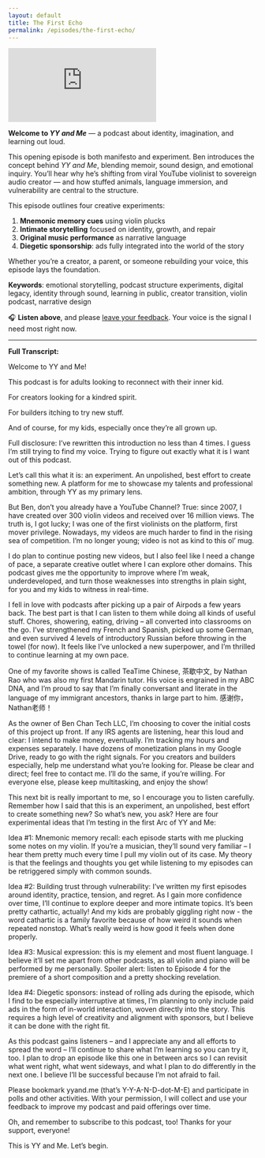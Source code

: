 ```yaml
---
layout: default
title: The First Echo
permalink: /episodes/the-first-echo/
---
```

<iframe
  data-testid="embed-iframe"
  class="responsive-iframe"
  src="https://open.spotify.com/embed/episode/6MdT7W2D9cGjHQO2miVpew?utm_source=generator"
  frameborder="0"
  allowfullscreen
  allow="autoplay; clipboard-write; encrypted-media; fullscreen; picture-in-picture"
  loading="lazy">
</iframe>

**Welcome to _YY and Me_** — a podcast about identity, imagination, and learning out loud.

This opening episode is both manifesto and experiment. Ben introduces the concept behind *YY and Me*, blending memoir, sound design, and emotional inquiry. You’ll hear why he’s shifting from viral YouTube violinist to sovereign audio creator — and how stuffed animals, language immersion, and vulnerability are central to the structure.

This episode outlines four creative experiments:
1. **Mnemonic memory cues** using violin plucks
2. **Intimate storytelling** focused on identity, growth, and repair
3. **Original music performance** as narrative language
4. **Diegetic sponsorship**: ads fully integrated into the world of the story

Whether you’re a creator, a parent, or someone rebuilding your voice, this episode lays the foundation.

**Keywords**: emotional storytelling, podcast structure experiments, digital legacy, identity through sound, learning in public, creator transition, violin podcast, narrative design

🎧 **Listen above**, and please [leave your feedback](https://yyand.me/the-first-echo). Your voice is the signal I need most right now.
<hr />
<p><strong>Full Transcript:</strong></p>
<p>Welcome to YY and Me!</p>
<p>This podcast is for adults looking to reconnect with their inner kid.</p>
<p>For creators looking for a kindred spirit.</p>
<p>For builders itching to try new stuff.</p>
<p>And of course, for my kids, especially once they’re all grown up.</p>
<p>Full disclosure: I’ve rewritten this introduction no less than 4 times.  I guess I’m still trying to find my voice.  Trying to figure out exactly what it is I want out of this podcast.</p>
<p>Let’s call this what it is: an experiment.  An unpolished, best effort to create something new.  A platform for me to showcase my talents and professional ambition, through YY as my primary lens.</p>
<p>But Ben, don’t you already have a YouTube Channel?  True: since 2007, I have created over 300 violin videos and received over 16 million views.  The truth is, I got lucky; I was one of the first violinists on the platform, first mover privilege.  Nowadays, my videos are much harder to find in the rising sea of competition.  I’m no longer young; video is not as kind to this ol’ mug.</p>
<p>I do plan to continue posting new videos, but I also feel like I need a change of pace, a separate creative outlet where I can explore other domains.  This podcast gives me the opportunity to improve where I’m weak, underdeveloped, and turn those weaknesses into strengths in plain sight, for you and my kids to witness in real-time.</p>
<p>I fell in love with podcasts after picking up a pair of Airpods a few years back.  The best part is that I can listen to them while doing all kinds of useful stuff.  Chores, showering, eating, driving – all converted into classrooms on the go.  I’ve strengthened my French and Spanish, picked up some German, and even survived 4 levels of introductory Russian before throwing in the towel (for now).  It feels like I’ve unlocked a new superpower, and I’m thrilled to continue learning at my own pace.</p>
<p>One of my favorite shows is called TeaTime Chinese, 茶歇中文, by Nathan Rao who was also my first Mandarin tutor.  His voice is engrained in my ABC DNA, and I’m proud to say that I’m finally conversant and literate in the language of my immigrant ancestors, thanks in large part to him.  感谢你，Nathan老师！</p>
<p>As the owner of Ben Chan Tech LLC, I’m choosing to cover the initial costs of this project up front.  If any IRS agents are listening, hear this loud and clear: I intend to make money, eventually.  I’m tracking my hours and expenses separately.  I have dozens of monetization plans in my Google Drive, ready to go with the right signals.  For you creators and builders especially, help me understand what you’re looking for.  Please be clear and direct; feel free to contact me.  I’ll do the same, if you’re willing.  For everyone else, please keep multitasking, and enjoy the show!</p>
<p>This next bit is really important to me, so I encourage you to listen carefully.  Remember how I said that this is an experiment, an unpolished, best effort to create something new?  So what’s new, you ask?  Here are four experimental ideas that I’m testing in the first Arc of YY and Me:</p>
<p>Idea #1: Mnemonic memory recall: each episode starts with me plucking some notes on my violin.  If you’re a musician, they’ll sound very familiar – I hear them pretty much every time I pull my violin out of its case.  My theory is that the feelings and thoughts you get while listening to my episodes can be retriggered simply with common sounds.</p>
<p>Idea #2: Building trust through vulnerability: I’ve written my first episodes around identity, practice, tension, and regret.  As I gain more confidence over time, I’ll continue to explore deeper and more intimate topics.  It’s been pretty cathartic, actually!  And my kids are probably giggling right now - the word cathartic is a family favorite because of how weird it sounds when repeated nonstop.  What’s really weird is how good it feels when done properly.</p>
<p>Idea #3: Musical expression: this is my element and most fluent language.  I believe it’ll set me apart from other podcasts, as all violin and piano will be performed by me personally.  Spoiler alert: listen to Episode 4 for the premiere of a short composition and a pretty shocking revelation.</p>
<p>Idea #4: Diegetic sponsors: instead of rolling ads during the episode, which I find to be especially interruptive at times, I’m planning to only include paid ads in the form of in-world interaction, woven directly into the story.  This requires a high level of creativity and alignment with sponsors, but I believe it can be done with the right fit.</p>
<p>As this podcast gains listeners – and I appreciate any and all efforts to spread the word – I’ll continue to share what I’m learning so you can try it, too.  I plan to drop an episode like this one in between arcs so I can revisit what went right, what went sideways, and what I plan to do differently in the next one.  I believe I’ll be successful because I’m not afraid to fail.</p>
<p>Please bookmark yyand.me (that’s Y-Y-A-N-D-dot-M-E) and participate in polls and other activities.  With your permission, I will collect and use your feedback to improve my podcast and paid offerings over time.</p>
<p>Oh, and remember to subscribe to this podcast, too!  Thanks for your support, everyone!</p>
<p>This is YY and Me.  Let’s begin.</p>
